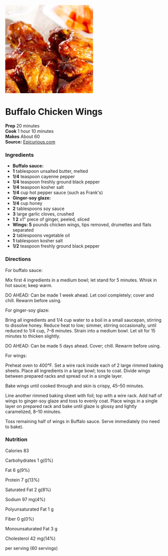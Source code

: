 [![](./images/3594e97f-8562-4e50-b9de-0474be18aa3b.jpg)](https://assets.epicurious.com/photos/5761c748ff66dde1456dfec0/2:1/w_1260%2Ch_630/crispy-baked-chicken-wings.jpg)

#  Buffalo Chicken Wings

**Prep** 20 minutes  
**Cook** 1 hour 10 minutes  
**Makes** About 60  
**Source:** [Epicurious.com](https://www.epicurious.com/recipes/food/views/crispy-baked-chicken-wings-388693)

###  Ingredients

  *  **Buffalo sauce:**
  *  **1** tablespoon unsalted butter, melted
  *  **1/4** teaspoon cayenne pepper
  *  **1/4** teaspoon freshly ground black pepper
  *  **1/4** teaspoon kosher salt
  *  **1/4** cup hot pepper sauce (such as Frank's)
  *  **Ginger-soy glaze:**
  *  **1/4** cup honey
  *  **2** tablespoons soy sauce
  *  **3** large garlic cloves, crushed
  *  **1 2** x1" piece of ginger, peeled, sliced
  *  **Wings: 5** pounds chicken wings, tips removed, drumettes and flats separated
  *   **2** tablespoons vegetable oil
  *   **1** tablespoon kosher salt
  *   **1/2** teaspoon freshly ground black pepper

###  Directions

For buffalo sauce:

Mix first 4 ingredients in a medium bowl; let stand for 5 minutes. Whisk in
hot sauce; keep warm.

DO AHEAD: Can be made 1 week ahead. Let cool completely; cover and chill.
Rewarm before using.

For ginger-soy glaze:

Bring all ingredients and 1/4 cup water to a boil in a small saucepan,
stirring to dissolve honey. Reduce heat to low; simmer, stirring occasionally,
until reduced to 1/4 cup, 7–8 minutes. Strain into a medium bowl. Let sit for
15 minutes to thicken slightly.

DO AHEAD: Can be made 5 days ahead. Cover; chill. Rewarm before using.

For wings:

Preheat oven to 400°F. Set a wire rack inside each of 2 large rimmed baking
sheets. Place all ingredients in a large bowl; toss to coat. Divide wings
between prepared racks and spread out in a single layer.

Bake wings until cooked through and skin is crispy, 45–50 minutes.

Line another rimmed baking sheet with foil; top with a wire rack. Add half of
wings to ginger-soy glaze and toss to evenly coat. Place wings in a single
layer on prepared rack and bake until glaze is glossy and lightly caramelized,
8–10 minutes.

Toss remaining half of wings in Buffalo sauce. Serve immediately (no need to
bake).

###  Nutrition

Calories 83

Carbohydrates 1 g(0%)

Fat 6 g(9%)

Protein 7 g(13%)

Saturated Fat 2 g(8%)

Sodium 97 mg(4%)

Polyunsaturated Fat 1 g

Fiber 0 g(0%)

Monounsaturated Fat 3 g

Cholesterol 42 mg(14%)

per serving (60 servings)

